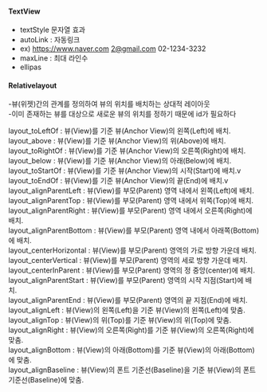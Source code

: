 

#### TextView
- textStyle 문자열 효과
- autoLink : 자동링크 
- ex) https://www.naver.com 2@gmail.com 02-1234-3232
- maxLine : 최대 라인수
- ellipas

#### Relativelayout
-뷰(위젯)간의 관계를 정의하여 뷰의 위치를 배치하는 상대적 레이아웃</br>
-이미 존재하는 뷰를 대상으로 새로운 뷰의 위치를 정하기 때문에 id가 필요하다</br>

layout_toLeftOf	 : 뷰(View)를 기준 뷰(Anchor View)의 왼쪽(Left)에 배치.</br>
layout_above	: 뷰(View)를 기준 뷰(Anchor View)의 위(Above)에 배치.</br>
layout_toRightOf	: 뷰(View)를 기준 뷰(Anchor View)의 오른쪽(Right)에 배치.</br>
layout_below	: 뷰(View)를 기준 뷰(Anchor View)의 아래(Below)에 배치.</br>
layout_toStartOf	: 뷰(View)를 기준 뷰(Anchor View)의 시작(Start)에 배치.v
layout_toEndOf	: 뷰(View)를 기준 뷰(Anchor View)의 끝(End)에 배치.v
layout_alignParentLeft	: 뷰(View)를 부모(Parent) 영역 내에서 왼쪽(Left)에 배치.</br>
layout_alignParentTop	: 뷰(View)를 부모(Parent) 영역 내에서 위쪽(Top)에 배치.</br>
layout_alignParentRight	: 뷰(View)를 부모(Parent) 영역 내에서 오른쪽(Right)에 배치.</br>
layout_alignParentBottom	: 뷰(View)를 부모(Parent) 영역 내에서 아래쪽(Bottom)에 배치.</br>
layout_centerHorizontal	: 뷰(View)를 부모(Parent) 영역의 가로 방향 가운데 배치.</br>
layout_centerVertical	: 뷰(View)를 부모(Parent) 영역의 세로 방향 가운데 배치.</br>
layout_centerInParent	: 뷰(View)를 부모(Parent) 영역의 정 중앙(center)에 배치.</br>
layout_alignParentStart	: 뷰(View)를 부모(Parent) 영역의 시작 지점(Start)에 배치.</br>
layout_alignParentEnd	: 뷰(View)를 부모(Parent) 영역의 끝 지점(End)에 배치.</br>
layout_alignLeft	: 뷰(View)의 왼쪽(Left)을 기준 뷰(View)의 왼쪽(Left)에 맞춤.</br>
layout_alignTop	: 뷰(View)의 위(Top)를 기준 뷰(View)의 위(Top)에 맞춤.</br>
layout_alignRight	: 뷰(View)의 오른쪽(Right)를 기준 뷰(View)의 오른쪽(Right)에 맞춤.</br>
layout_alignBottom	: 뷰(View)의 아래(Bottom)를 기준 뷰(View)의 아래(Bottom)에 맞춤.</br>
layout_alignBaseline	: 뷰(View)의 폰트 기준선(Baseline)을 기준 뷰(View)의 폰트 기준선(Baseline)에 맞춤.</br>
